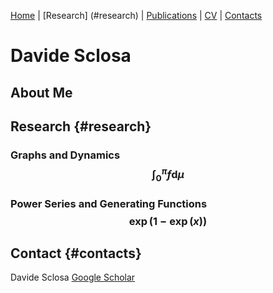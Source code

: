 [Home](#home) | [Research] (#research) | [Publications](#publications) | [CV](#cv) | [Contacts](#contacts)



# Davide Sclosa

## About Me

## Research {#research}
### Graphs and Dynamics $$\int_0^\pi f \mathrm d \mu$$
### Power Series and Generating Functions $$\exp(1-\exp(x))$$


## Contact {#contacts}
Davide Sclosa
[Google Scholar]([https://www.example.com](https://scholar.google.com/citations?user=B392PEAAAAAJ&hl=en))











<script
  src="https://cdn.mathjax.org/mathjax/latest/MathJax.js?config=TeX-AMS-MML_HTMLorMML"
  type="text/javascript">
</script>




